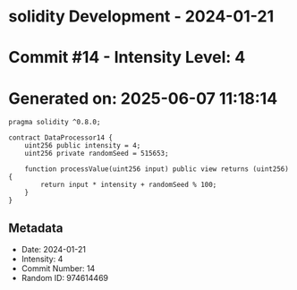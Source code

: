 ﻿# solidity Development - 2024-01-21
# Commit #14 - Intensity Level: 4
# Generated on: 2025-06-07 11:18:14
```solidity
pragma solidity ^0.8.0;

contract DataProcessor14 {
    uint256 public intensity = 4;
    uint256 private randomSeed = 515653;

    function processValue(uint256 input) public view returns (uint256) {
        return input * intensity + randomSeed % 100;
    }
}
```
## Metadata
- Date: 2024-01-21
- Intensity: 4
- Commit Number: 14
- Random ID: 974614469
